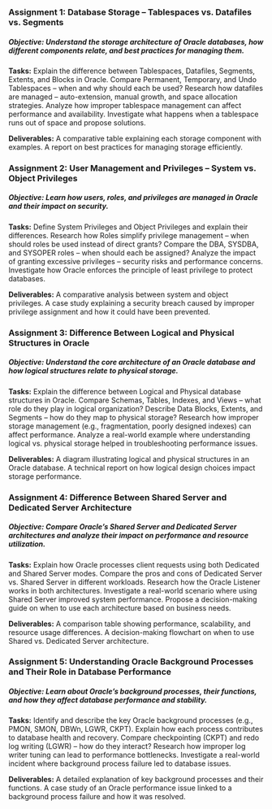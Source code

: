 ### Assignment 1: Database Storage – Tablespaces vs. Datafiles vs. Segments

##### Objective: Understand the storage architecture of Oracle databases, how different components relate, and best practices for managing them.

****Tasks:****
Explain the difference between Tablespaces, Datafiles, Segments, Extents, and Blocks in Oracle.
Compare Permanent, Temporary, and Undo Tablespaces – when and why should each be used?
Research how datafiles are managed – auto-extension, manual growth, and space allocation strategies.
Analyze how improper tablespace management can affect performance and availability.
Investigate what happens when a tablespace runs out of space and propose solutions.

**Deliverables:**
A comparative table explaining each storage component with examples.
A report on best practices for managing storage efficiently.

### Assignment 2: User Management and Privileges – System vs. Object Privileges

##### Objective: Learn how users, roles, and privileges are managed in Oracle and their impact on security.

**Tasks:**
Define System Privileges and Object Privileges and explain their differences.
Research how Roles simplify privilege management – when should roles be used instead of direct grants?
Compare the DBA, SYSDBA, and SYSOPER roles – when should each be assigned?
Analyze the impact of granting excessive privileges – security risks and performance concerns.
Investigate how Oracle enforces the principle of least privilege to protect databases.

**Deliverables:**
A comparative analysis between system and object privileges.
A case study explaining a security breach caused by improper privilege assignment and how it could have been prevented.

### Assignment 3: Difference Between Logical and Physical Structures in Oracle

##### Objective: Understand the core architecture of an Oracle database and how logical structures relate to physical storage.

**Tasks:**
Explain the difference between Logical and Physical database structures in Oracle.
Compare Schemas, Tables, Indexes, and Views – what role do they play in logical organization?
Describe Data Blocks, Extents, and Segments – how do they map to physical storage?
Research how improper storage management (e.g., fragmentation, poorly designed indexes) can affect performance.
Analyze a real-world example where understanding logical vs. physical storage helped in troubleshooting performance issues.

**Deliverables:**
A diagram illustrating logical and physical structures in an Oracle database.
A technical report on how logical design choices impact storage performance.

### Assignment 4: Difference Between Shared Server and Dedicated Server Architecture

##### Objective: Compare Oracle’s Shared Server and Dedicated Server architectures and analyze their impact on performance and resource utilization.

**Tasks:**
Explain how Oracle processes client requests using both Dedicated and Shared Server modes.
Compare the pros and cons of Dedicated Server vs. Shared Server in different workloads.
Research how the Oracle Listener works in both architectures.
Investigate a real-world scenario where using Shared Server improved system performance.
Propose a decision-making guide on when to use each architecture based on business needs.

**Deliverables:**
A comparison table showing performance, scalability, and resource usage differences.
A decision-making flowchart on when to use Shared vs. Dedicated Server architecture.

### Assignment 5: Understanding Oracle Background Processes and Their Role in Database Performance

##### Objective: Learn about Oracle’s background processes, their functions, and how they affect database performance and stability.

**Tasks:**
Identify and describe the key Oracle background processes (e.g., PMON, SMON, DBWn, LGWR, CKPT).
Explain how each process contributes to database health and recovery.
Compare checkpointing (CKPT) and redo log writing (LGWR) – how do they interact?
Research how improper log writer tuning can lead to performance bottlenecks.
Investigate a real-world incident where background process failure led to database issues.

**Deliverables:**
A detailed explanation of key background processes and their functions.
A case study of an Oracle performance issue linked to a background process failure and how it was resolved.